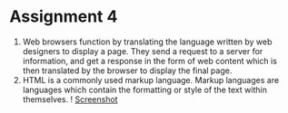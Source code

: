 # Assignment 4

1. Web browsers function by translating the language written by web designers to display a page. They send a request to a server for information, and get a response in the form of web content which is then translated by the browser to display the final page.
2. HTML is a commonly used markup language. Markup languages are languages which contain the formatting or style of the text within themselves.
! [Screenshot](./images/screenshot.png)
